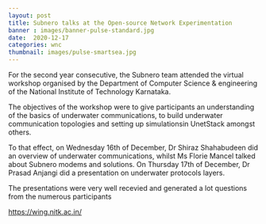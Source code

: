 ```yaml
---
layout: post
title: Subnero talks at the Open-source Network Experimentation
banner : images/banner-pulse-standard.jpg
date:  2020-12-17
categories: wnc
thumbnail: images/pulse-smartsea.jpg
---
```


For the second year consecutive, the Subnero team attended the virtual workshop organised by the Department of Computer Science & engineering of the National Institute of Technology Karnataka.

The objectives of the workshop were to give participants an understanding of the basics of underwater communications, to build underwater communication topologies and setting up simulationsin UnetStack amongst others.

To that effect, on Wednesday 16th of December, Dr Shiraz Shahabudeen did an overview of underwater communications, whilst Ms Florie Mancel talked about Subnero modems and solutions.
On Thursday 17th of December, Dr Prasad Anjangi did a presentation on underwater protocols layers.

The presentations were very well recevied and generated a lot questions from the numerous participants

https://wing.nitk.ac.in/

